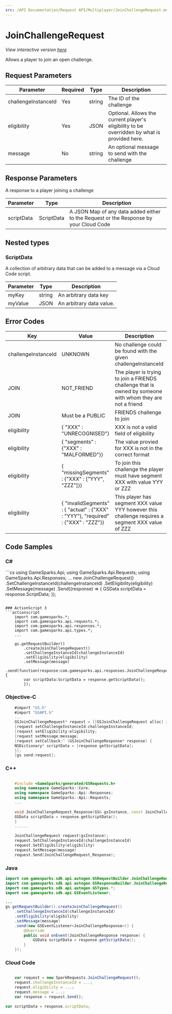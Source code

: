 ```yaml
---
src: /API Documentation/Request API/Multiplayer/JoinChallengeRequest.md
---
```


# JoinChallengeRequest

*View interactive version <a href="https://api.gamesparks.net/#joinchallengerequest" target="_apidocs">here</a>*


Allows a player to join an open challenge.


## Request Parameters

Parameter | Required | Type | Description
--------- | -------- | ---- | -----------
challengeInstanceId | Yes | string | The ID of the challenge
eligibility | Yes | JSON | Optional.  Allows the current player's eligibility to be overridden by what is provided here.
message | No | string | An optional message to send with the challenge

## Response Parameters


A response to a player joining a challenge

Parameter | Type | Description
--------- | ---- | -----------
scriptData | ScriptData | A JSON Map of any data added either to the Request or the Response by your Cloud Code

## Nested types

### ScriptData

A collection of arbitrary data that can be added to a message via a Cloud Code script.

Parameter | Type | Description
--------- | ---- | -----------
myKey | string | An arbitrary data key
myValue | JSON | An arbitrary data value.

## Error Codes

Key | Value | Description
--------- | ----------- | -----------
challengeInstanceId | UNKNOWN | No challenge could be found with the given challengeInstanceId
JOIN | NOT_FRIEND | The player is trying to join a FRIENDS challenge that is owned by someone with whom they are not a friend
JOIN | Must be a PUBLIC|FRIENDS challenge to join | The player is trying to join a PRIVATE challenge, should use AcceptChallengeRequest instead
eligibility | { "XXX" : "UNRECOGNISED"} | XXX is not a valid field of eligibility
eligibility | { "segments" : {"XXX" : "MALFORMED"}} | The value provied for XXX is not in the correct format
eligibility | { "missingSegments" : {"XXX" : ["YYY", "ZZZ"]}} | To join this challenge the player must have segment XXX with value YYY or ZZZ
eligibility | { "invalidSegments" :  { "actual" : {"XXX" : "YYY"}, "required" : {"XXX" : "ZZZ"}} | This player has segment XXX value YYY however this challenge requires a segment XXX value of ZZZ

## Code Samples

<h3>C#</h3>
```cs
	using GameSparks.Api;
	using GameSparks.Api.Requests;
	using GameSparks.Api.Responses;
	...
	new JoinChallengeRequest()
		.SetChallengeInstanceId(challengeInstanceId)
		.SetEligibility(eligibility)
		.SetMessage(message)
		.Send((response) => {
		GSData scriptData = response.ScriptData; 
		});

```

### ActionScript 3
```actionscript
	import com.gamesparks.*;
	import com.gamesparks.api.requests.*;
	import com.gamesparks.api.responses.*;
	import com.gamesparks.api.types.*;
	...
	
	gs.getRequestBuilder()
	    .createJoinChallengeRequest()
		.setChallengeInstanceId(challengeInstanceId)
		.setEligibility(eligibility)
		.setMessage(message)
		.send(function(response:com.gamesparks.api.responses.JoinChallengeResponse):void {
		var scriptData:ScriptData = response.getScriptData(); 
		});

```

### Objective-C
```objectivec
	#import "GS.h"
	#import "GSAPI.h"
	...
	GSJoinChallengeRequest* request = [[GSJoinChallengeRequest alloc] init];
	[request setChallengeInstanceId:challengeInstanceId;
	[request setEligibility:eligibility;
	[request setMessage:message;
	[request setCallback:^ (GSJoinChallengeResponse* response) {
	NSDictionary* scriptData = [response getScriptData]; 
	}];
	[gs send:request];

```

### C++
```cpp

	#include <GameSparks/generated/GSRequests.h>
	using namespace GameSparks::Core;
	using namespace GameSparks::Api::Responses;
	using namespace GameSparks::Api::Requests;
	...
	
	void JoinChallengeRequest_Response(GS& gsInstance, const JoinChallengeResponse& response) {
	GSData scriptData = response.getScriptData(); 
	}
	......
	
	JoinChallengeRequest request(gsInstance);
	request.SetChallengeInstanceId(challengeInstanceId)
	request.SetEligibility(eligibility)
	request.SetMessage(message)
	request.Send(JoinChallengeRequest_Response);
```

### Java
```java
import com.gamesparks.sdk.api.autogen.GSRequestBuilder.JoinChallengeRequest;
import com.gamesparks.sdk.api.autogen.GSResponseBuilder.JoinChallengeResponse;
import com.gamesparks.sdk.api.autogen.GSTypes.*;
import com.gamesparks.sdk.api.GSEventListener;

...
gs.getRequestBuilder().createJoinChallengeRequest()
	.setChallengeInstanceId(challengeInstanceId)
	.setEligibility(eligibility)
	.setMessage(message)
	.send(new GSEventListener<JoinChallengeResponse>() {
		@Override
		public void onEvent(JoinChallengeResponse response) {
			GSData scriptData = response.getScriptData(); 
		}
	});

```

### Cloud Code
```javascript

	var request = new SparkRequests.JoinChallengeRequest();
	request.challengeInstanceId = ...;
	request.eligibility = ...;
	request.message = ...;
	var response = request.Send();
	
var scriptData = response.scriptData; 
```


